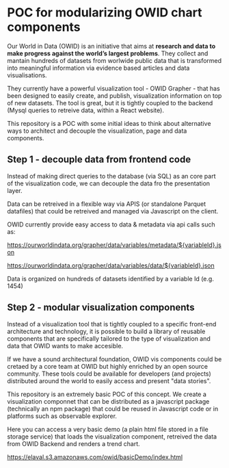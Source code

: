 # POC for modularizing OWID chart components

Our World in Data (OWID) is an initiative that aims at **research and data to make progress against the world’s largest problems**.  They collect and mantain hundreds of datasets from worlwide public data that is transformed into meaningful information via evidence based articles and data visualisations.

They currently have a powerful visualization tool - OWID Grapher - that has been designed to easily create, and publish, visualization information on top of new datasets.  The tool is great, but it is tightly coupled to the backend (Mysql queries to retreive data, within a React website).

This repository is a POC with some initial ideas to think about alternative ways to architect and decouple the visualization, page and data components.

## Step 1 - decouple data from frontend code
Instead of making direct queries to the database (via SQL) as an core part of the visualization code, we can decouple the data fro the presentation layer.

Data can be retreived in a flexible way via APIS (or standalone Parquet datafiles) that could be retreived and managed via Javascript on the client.

OWID currently provide easy access to data & metadata via api calls such as:

https://ourworldindata.org/grapher/data/variables/metadata/${variableId}.json

https://ourworldindata.org/grapher/data/variables/data/${variableId}.json

Data is organized on hundreds of datasets identified by a variable Id (e.g. 1454)

## Step 2 - modular visualization components
Instead of a visualization tool that is tightly coupled to a specific front-end architecture and technology, it is possible to build a library of reusable components that are specifically tailored to the type of visualization and data that OWID wants to make accesible.

If we have a sound architectural foundation, OWID vis components could be cretaed by a core team at OWID but highly enriched by an open source community.  These tools could be available for developers (and projects) distributed around the world to easily access and present "data stories".

This repository is an extremely basic POC of this concept.  We create a visualization componnet that can be distributed as a javascript package (technically an npm package) that could be reused in Javascript code or in platforms such as observable explorer.

Here you can access a very basic demo (a plain html file stored in a file storage service) that loads the visualization component, retreived the data from OWID Backend and renders a trend chart.

<a src="https://elaval.s3.amazonaws.com/owid/basicDemo/index.html" target="_blank">https://elaval.s3.amazonaws.com/owid/basicDemo/index.html</a>

